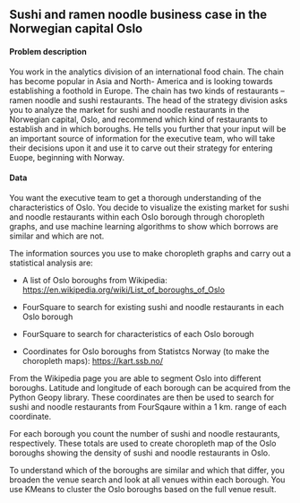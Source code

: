 ## Sushi and ramen noodle business case in the Norwegian capital Oslo

#### Problem description
You work in the analytics division of an international food chain. 
The chain has become popular in Asia and North- America and is looking towards establishing a foothold in Europe. 
The chain has two kinds of restaurants – ramen noodle and sushi restaurants. 
The head of the strategy division asks you to analyze the market for sushi and noodle restaurants in the Norwegian capital, Oslo, and recommend which kind of restaurants to establish and in which boroughs. He tells you further that your input will be an important source of information for the executive team, who will 
take their decisions upon it and use it to carve out their strategy for entering Euope, beginning with Norway. 

#### Data 
You want the executive team to get a thorough understanding of the characteristics of Oslo. You decide to visualize the existing market for sushi and noodle 
restaurants within each Oslo borough through choropleth graphs, and use machine learning algorithms to show which borrows are similar and which are not.  

The information sources you use to make choropleth graphs and carry out a statistical analysis are: 

- A list of Oslo boroughs from Wikipedia: https://en.wikipedia.org/wiki/List_of_boroughs_of_Oslo

- FourSquare to search for existing sushi and noodle restaurants in each Oslo borough

- FourSquare to search for characteristics of each Oslo borough

- Coordinates for Oslo boroughs from Statistcs Norway (to make the choropleth maps): https://kart.ssb.no/

From the Wikipedia page you are able to segment Oslo into different boroughs. Latitude and longitude of each borough can be acquired from the Python Geopy library.
These coordinates are then be used to search for sushi and noodle restaurants from FourSqaure within a 1 km. range of each coordinate. 

For each borough you count the number of sushi and noodle restaurants, respectively. These totals are used to create choropleth map of the Oslo boroughs showing the density of sushi and noodle restaurants in Oslo.  

To understand which of the boroughs are similar and which that differ, you broaden the venue search and look at all venues within each borough. You use KMeans to cluster the Oslo boroughs based on the full venue result. 
